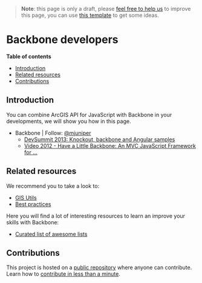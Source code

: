 > **Note**: this page is only a draft, please [feel free to help us](#contributions) to improve this page, you can use [this template](https://github.com/esri-es/awesome-arcgis/blob/master/RESOURCE_PAGE_TEMPLATE.md) to get some ideas.

# Backbone developers
<!-- START doctoc generated TOC please keep comment here to allow auto update -->
<!-- DON'T EDIT THIS SECTION, INSTEAD RE-RUN doctoc TO UPDATE -->
**Table of contents**

- [Introduction](#introduction)
- [Related resources](#related-resources)
- [Contributions](#contributions)

<!-- END doctoc generated TOC please keep comment here to allow auto update -->

## Introduction
You can combine ArcGIS API for JavaScript with Backbone in your developments,
we will show you how in this page.


* Backbone | Follow: [@mjuniper](https://github.com/mjuniper)
  * [DevSummit 2013: Knockout, backbone and Angular samples](http://driskull.github.io/framework-samples-js)
  * [Video 2012 - Have a Little Backbone: An MVC JavaScript Framework for ...](http://video.esri.com/watch/1257/have-a-little-backbone-an-mvc-javascript-framework-for-your-next-generation-apps#sthash.FjPVzjoC.dpuf)

## Related resources
We recommend you to take a look to:
* [GIS Utils](../../../gis/utils/README.md)
* [Best practices](../../best-practices/README.md)

Here you will find a lot of interesting resources to learn an improve your skills
with Backbone:
* [Curated list of awesome lists](https://github.com/sindresorhus/awesome)

## Contributions

This project is hosted on a [public repository](https://github.com/hhkaos/awesome-arcgis) where anyone can contribute. Learn how to [contribute in less than a minute](https://github.com/hhkaos/awesome-arcgis/blob/master/CONTRIBUTING.md).
